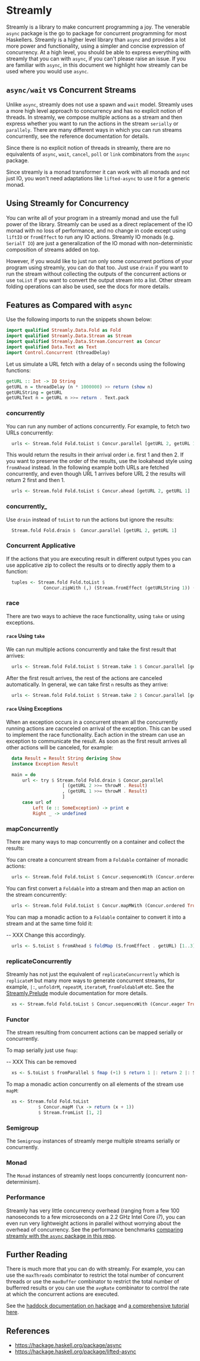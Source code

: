 # Streamly

Streamly is a library to make concurrent programming a joy. The venerable
`async` package is the go to package for concurrent programming for most
Haskellers. Streamly is a higher level library than `async` and provides a lot
more power and functionality, using a simpler and concise expression of
concurrency. At a high level, you should be able to express everything with
streamly that you can with `async`, if you can't please raise an issue. If you
are familiar with `async`, in this document we highlight how streamly can be
used where you would use `async`.

## `async/wait` vs Concurrent Streams

Unlike `async`, streamly does not use a spawn and `wait` model.  Streamly uses
a more high level approach to concurrency and has no explicit notion of
threads. In streamly, we compose multiple actions as a stream and then express
whether you want to run the actions in the stream `serially` or `parallely`.
There are many different ways in which you can run streams concurrently, see
the reference documentation for details.

Since there is no explicit notion of threads in streamly, there are no
equivalents of `async`, `wait`, `cancel`, `poll` or `link` combinators from the
`async` package.

Since streamly is a monad transformer it can work with all monads and not just
IO, you won't need adaptations like `lifted-async` to use it for a generic
monad.

## Using Streamly for Concurrency

You can write all of your program in a streamly monad and use the full power of
the library.  Streamly can be used as a direct replacement of the IO monad with
no loss of performance, and no change in code except using `liftIO` or `fromEffect`
to run any IO actions.  Streamly IO monads (e.g. `SerialT IO`) are just a
generalization of the IO monad with non-deterministic composition of streams
added on top.

However, if you would like to just run only some concurrent portions of your
program using streamly, you can do that too. Just use `drain` if you want
to run the stream without collecting the outputs of the concurrent actions or
use `toList` if you want to convert the output stream into a list.  Other
stream folding operations can also be used, see the docs for more details.

## Features as Compared with `async`

Use the following imports to run the snippets shown below:

```haskell
import qualified Streamly.Data.Fold as Fold
import qualified Streamly.Data.Stream as Stream
import qualified Streamly.Data.Stream.Concurrent as Concur
import qualified Data.Text as Text
import Control.Concurrent (threadDelay)
```

Let us simulate a URL fetch with a delay of `n` seconds using the following
functions:

```haskell
getURL :: Int -> IO String
getURL n = threadDelay (n * 1000000) >> return (show n)
getURLString = getURL
getURLText n = getURL n >>= return . Text.pack
```

### concurrently

You can run any number of actions concurrently. For example, to fetch two URLs
concurrently:

```haskell
  urls <- Stream.fold Fold.toList $ Concur.parallel [getURL 2, getURL 1]
```

This would return the results in their arrival order i.e. first 1 and then 2.
If you want to preserve the order of the results, use the lookahead style
using `fromAhead` instead. In the following example both URLs are fetched
concurrently, and even though URL 1 arrives before URL 2 the results will
return 2 first and then 1.

```haskell
  urls <- Stream.fold Fold.toList $ Concur.ahead [getURL 2, getURL 1]
```

### concurrently_

Use `drain` instead of `toList` to run the actions but ignore the results:

```haskell
  Stream.fold Fold.drain $  Concur.parallel [getURL 2, getURL 1]
```

### Concurrent Applicative

If the actions that you are executing result in different output types you can
use applicative zip to collect the results or to directly apply them to a
function:

```haskell
  tuples <- Stream.fold Fold.toList $
              Concur.zipWith (,) (Stream.fromEffect (getURLString 1)) (Stream.fromEffect (getURLText 2))
```

### race

There are two ways to achieve the race functionality, using `take` or using
exceptions.

#### `race` Using `take`

We can run multiple actions concurrently and take the first result that
arrives:

```haskell
  urls <- Stream.fold Fold.toList $ Stream.take 1 $ Concur.parallel [getURL 2, getURL 1]
```

After the first result arrives, the rest of the actions are canceled
automatically.  In general, we can take first `n` results as they arrive:

```haskell
  urls <- Stream.fold Fold.toList $ Stream.take 2 $ Concur.parallel [getURL 2, getURL 1]
```

#### `race` Using Exceptions

When an exception occurs in a concurrent stream all the concurrently running
actions are cacnceled on arrival of the exception. This can be used to
implement the race functionality. Each action in the stream can use an
exception to communicate the result. As soon as the first result arrives all
other actions will be canceled, for example:

```haskell
  data Result = Result String deriving Show
  instance Exception Result

  main = do
      url <- try $ Stream.fold Fold.drain $ Concur.parallel
                     [ (getURL 2 >>= throwM . Result)
                     , (getURL 1 >>= throwM . Result)
                     ]
      case url of
          Left (e :: SomeException) -> print e
          Right _ -> undefined
```

### mapConcurrently

There are many ways to map concurrently on a container and collect the results:

You can create a concurrent stream from a `Foldable` container of monadic
actions:

```haskell
  urls <- Stream.fold Fold.toList $ Concur.sequenceWith (Concur.ordered True) $ Stream.fromFoldable $ fmap getURL [1..3]
```

You can first convert a `Foldable` into a stream and then map an action on the
stream concurrently:

```haskell
  urls <- Stream.fold Fold.toList $ Concur.mapMWith (Concur.ordered True) getURL $ foldMap return [1..3]
```

You can map a monadic action to a `Foldable` container to convert it into a
stream and at the same time fold it:

-- XXX Change this accordingly.
```haskell
  urls <- S.toList $ fromAhead $ foldMap (S.fromEffect . getURL) [1..3]
```

### replicateConcurrently

Streamly has not just the equivalent of `replicateConcurrently` which is
`replicateM` but many more ways to generate concurrent streams, for example,
`|:`, `unfoldrM`, `repeatM`, `iterateM`, `fromFoldableM` etc. See the
[Streamly.Prelude](https://hackage.haskell.org/package/streamly/docs/Streamly-Prelude.html)
module documentation for more details.

```haskell
  xs <- Stream.fold Fold.toList $ Concur.sequenceWith (Concur.eager True) $ Stream.replicate 2 $ getURL 1
```

### Functor

The stream resulting from concurrent actions can be mapped serially or
concurrently.

To map serially just use `fmap`:

-- XXX This can be removed
```haskell
  xs <- S.toList $ fromParallel $ fmap (+1) $ return 1 |: return 2 |: S.nil
```

To map a monadic action concurrently on all elements of the stream use `mapM`:

```haskell
  xs <- Stream.fold Fold.toList
            $ Concur.mapM (\x -> return (x + 1))
            $ Stream.fromList [1, 2]
```

### Semigroup

The `Semigroup` instances of streamly merge multiple streams serially or
concurrently.

### Monad

The `Monad` instances of streamly nest loops concurrently (concurrent
non-determinism).

### Performance

Streamly has very little concurrency overhead (ranging from a few 100
nanoseconds to a few microseconds on a 2.2 GHz Intel Core i7), you can even run
very lightweight actions in parallel without worrying about the overhead of
concurrency. See the performance benchmarks [comparing streamly with the `async`
package in this repo](https://github.com/composewell/concurrency-benchmarks).

## Further Reading

There is much more that you can do with streamly. For example, you can use the
`maxThreads` combinator to restrict the total number of concurrent threads or
use the `maxBuffer` combinator to restrict the total number of bufferred
results or you can use the `avgRate` combinator to control the rate at which
the concurrent actions are executed.

See the [haddock documentation on
hackage](https://hackage.haskell.org/package/streamly) and [a comprehensive tutorial
here](https://streamly.composewell.com/streamly-0.8.2/Tutorial.html).

## References

* https://hackage.haskell.org/package/async
* https://hackage.haskell.org/package/lifted-async
